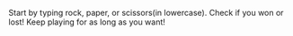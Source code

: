 Start by typing rock, paper, or scissors(in lowercase). 
Check if you won or lost! 
Keep playing for as long as you want!

